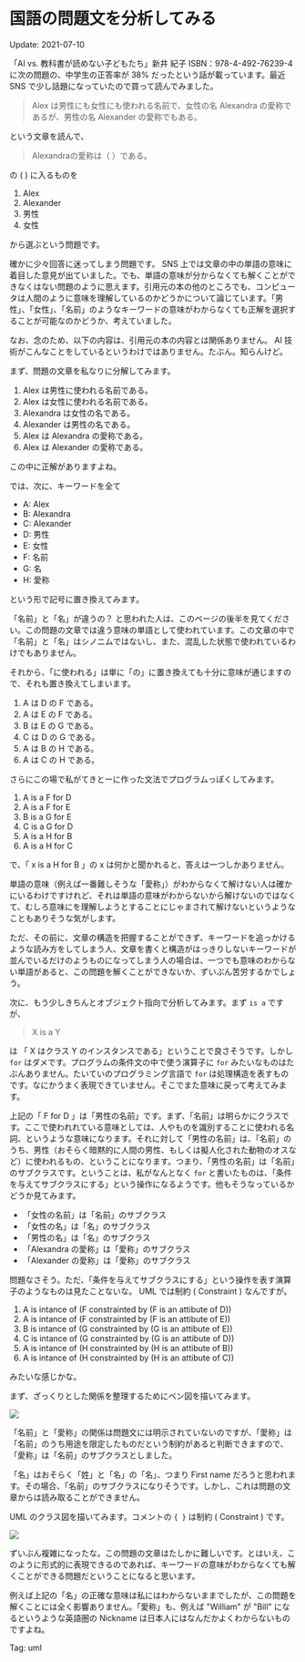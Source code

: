# 国語の問題文を分析してみる

Update: 2021-07-10

「AI vs. 教科書が読めない子どもたち」新井 紀子 ISBN：978-4-492-76239-4
に次の問題の、中学生の正答率が 38% だったという話が載っています。最近 SNS で少し話題になっていたので買って読んでみました。

> Alex は男性にも女性にも使われる名前で、女性の名 Alexandra の愛称であるが、男性の名 Alexander の愛称でもある。

という文章を読んで、

> Alexandraの愛称は（ ）である。

の ( ) に入るものを

1. Alex
2. Alexander
3. 男性
4. 女性

から選ぶという問題です。

確かに少々回答に迷ってしまう問題です。
SNS 上では文章の中の単語の意味に着目した意見が出ていました。でも、単語の意味が分からなくても解くことができなくはない問題のように思えます。引用元の本の他のところでも、コンピュータは人間のように意味を理解しているのかどうかについて論じています。「男性」、「女性」、「名前」のようなキーワードの意味がわからなくても正解を選択することが可能なのかどうか、考えていました。

なお、念のため、以下の内容は、引用元の本の内容とは関係ありません。
AI 技術がこんなことをしているというわけではありません。たぶん。知らんけど。

まず、問題の文章を私なりに分解してみます。

1. Alex は男性に使われる名前である。
2. Alex は女性に使われる名前である。
3. Alexandra は女性の名である。
4. Alexander は男性の名である。
5. Alex は Alexandra の愛称である。
6. Alex は Alexander の愛称である。

この中に正解がありますよね。

では、次に、キーワードを全て

- A: Alex
- B: Alexandra
- C: Alexander
- D: 男性
- E: 女性
- F: 名前
- G: 名
- H: 愛称

という形で記号に置き換えてみます。

「名前」と「名」が違うの？ と思われた人は、このページの後半を見てください。この問題の文章では違う意味の単語として使われています。この文章の中で「名前」と「名」はシノニムではないし、また、混乱した状態で使われているわけでもありません。

それから、「に使われる」は単に「の」に置き換えても十分に意味が通じますので、それも置き換えてしまいます。

1. A は D の F である。
2. A は E の F である。
3. B は E の G である。
4. C は D の G である。
5. A は B の H である。
6. A は C の H である。

さらにこの場で私がてきとーに作った文法でプログラムっぽくしてみます。

1. A is a F for D
2. A is a F for E
3. B is a G for E
4. C is a G for D
5. A is a H for B
6. A is a H for C

で、「 x is a H for B 」の x は何かと聞かれると、答えは一つしかありません。

単語の意味（例えば一番難しそうな「愛称」）がわからなくて解けない人は確かにいるわけですけれど、それは単語の意味がわからないから解けないのではなくて、むしろ意味にを理解しようとすることにじゃまされて解けないというようなこともありそうな気がします。

ただ、その前に、文章の構造を把握することができず、キーワードを追っかけるような読み方をしてしまう人、文章を書くと構造がはっきりしないキーワードが並んでいるだけのようものになってしまう人の場合は、一つでも意味のわからない単語があると、この問題を解くことができないか、ずいぶん苦労するかでしょう。

次に、もう少しきちんとオブジェクト指向で分析してみます。まず `is a` ですが、

> X is a Y

は 「 X はクラス Y のインスタンスである」ということで良さそうです。しかし `for` はダメです。プログラムの条件文の中で使う演算子に `for` みたいなものはたぶんありません。たいていのプログラミング言語で `for` は処理構造を表すものです。なにかうまく表現できていません。そこでまた意味に戻って考えてみます。

上記の「 F for D 」は「男性の名前」です。まず、「名前」は明らかにクラスです。ここで使われれている意味としては、人やものを識別することに使われる名詞、というような意味になります。それに対して「男性の名前」は、「名前」のうち、男性（おそらく暗黙的に人間の男性、もしくは擬人化された動物のオスなど）に使われるもの、ということになります。つまり、「男性の名前」は「名前」のサブクラスです。ということは、私がなんとなく `for` と書いたものは、「条件を与えてサブクラスにする」という操作になるようです。他もそうなっているかどうか見てみます。

- 「女性の名前」は「名前」のサブクラス
- 「女性の名」は「名」のサブクラス
- 「男性の名」は「名」のサブクラス
- 「Alexandra の愛称」は「愛称」のサブクラス
- 「Alexander の愛称」は「愛称」のサブクラス

問題なさそう。ただ、「条件を与えてサブクラスにする」という操作を表す演算子のようなものは見たことないな。 UML では制約 ( Constraint ) なんですが。

1. A is intance of (F constrainted by (F is an attibute of D))
2. A is intance of (F constrainted by (F is an attibute of E))
3. B is intance of (G constrainted by (G is an attibute of E))
4. C is intance of (G constrainted by (G is an attibute of D))
5. A is intance of (H constrainted by (H is an attibute of B))
6. A is intance of (H constrainted by (H is an attibute of C))

みたいな感じかな。

まず、ざっくりとした関係を整理するためにベン図を描いてみます。

![](20210710parsing_1.png)

「名前」と「愛称」の関係は問題文には明示されていないのですが、「愛称」は「名前」のうち用途を限定したものだという制約があると判断できますので、「愛称」は「名前」のサブクラスとしました。

「名」はおそらく「姓」と「名」の「名」、つまり First name だろうと思われます。その場合、「名前」のサブクラスになりそうです。しかし、これは問題の文章からは読み取ることができません。

UML のクラス図を描いてみます。コメントの `{ }` は制約 ( Constraint ) です。

![](20210710parsing_2.png)

ずいぶん複雑になったな。この問題の文章はたしかに難しいです。とはいえ、このように形式的に表現できるのであれば、キーワードの意味がわからなくても解くことができる問題だということになると思います。

例えば上記の「名」の正確な意味は私にはわからないままでしたが、この問題を解くことには全く影響ありません。「愛称」も、例えば "William" が "Bill" になるというような英語圏の Nickname は日本人にはなんだかよくわからないものですよね。

Tag: uml
